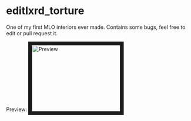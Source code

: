 # editlxrd_torture
One of my first MLO interiors ever made. Contains some bugs, feel free to edit or pull request it.

Preview:
<a href="http://www.youtube.com/watch?feature=player_embedded&v=xUGtuGZZV_o
" target="_blank"><img src="" 
alt="Preview" width="240" height="180" border="10" /></a>
